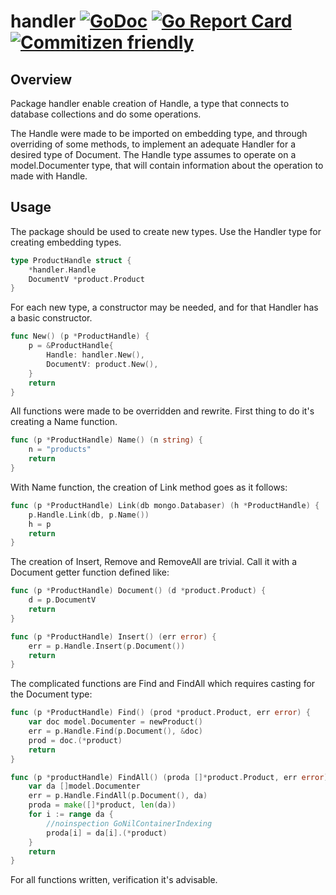 # handler [![GoDoc](https://godoc.org/github.com/ddspog/mongo/handler?status.svg)](https://godoc.org/github.com/ddspog/mongo/handler) [![Go Report Card](https://goreportcard.com/badge/github.com/ddspog/mongo/handler)](https://goreportcard.com/report/github.com/ddspog/mongo/handler) [![Commitizen friendly](https://img.shields.io/badge/commitizen-friendly-brightgreen.svg)](http://commitizen.github.io/cz-cli/)

## Overview

Package handler enable creation of Handle, a type that connects to
database collections and do some operations.

The Handle were made to be imported on embedding type, and through
overriding of some methods, to implement an adequate Handler for a
desired type of Document. The Handle type assumes to operate on a
model.Documenter type, that will contain information about the
operation to made with Handle.

## Usage

The package should be used to create new types. Use the Handler type
for creating embedding types.

```go
type ProductHandle struct {
    *handler.Handle
    DocumentV *product.Product
}
```

For each new type, a constructor may be needed, and for that Handler
has a basic constructor.

```go
func New() (p *ProductHandle) {
    p = &ProductHandle{
        Handle: handler.New(),
        DocumentV: product.New(),
    }
    return
}
```

All functions were made to be overridden and rewrite. First thing to do
it's creating a Name function.

```go
func (p *ProductHandle) Name() (n string) {
    n = "products"
    return
}
```

With Name function, the creation of Link method goes as it follows:

```go
func (p *ProductHandle) Link(db mongo.Databaser) (h *ProductHandle) {
    p.Handle.Link(db, p.Name())
    h = p
    return
}
```

The creation of Insert, Remove and RemoveAll are trivial. Call it with
a Document getter function defined like:

```go
func (p *ProductHandle) Document() (d *product.Product) {
    d = p.DocumentV
    return
}

func (p *ProductHandle) Insert() (err error) {
    err = p.Handle.Insert(p.Document())
    return
}
```

The complicated functions are Find and FindAll which requires casting
for the Document type:

```go
func (p *ProductHandle) Find() (prod *product.Product, err error) {
    var doc model.Documenter = newProduct()
    err = p.Handle.Find(p.Document(), &doc)
    prod = doc.(*product)
    return
}

func (p *productHandle) FindAll() (proda []*product.Product, err error) {
    var da []model.Documenter
    err = p.Handle.FindAll(p.Document(), da)
    proda = make([]*product, len(da))
    for i := range da {
        //noinspection GoNilContainerIndexing
        proda[i] = da[i].(*product)
    }
    return
}
```

For all functions written, verification it's advisable.